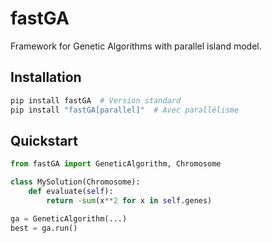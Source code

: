 # fastGA
Framework for Genetic Algorithms with parallel island model.

## Installation
```bash
pip install fastGA  # Version standard
pip install "fastGA[parallel]"  # Avec parallélisme
```

## Quickstart
```python
from fastGA import GeneticAlgorithm, Chromosome

class MySolution(Chromosome):
    def evaluate(self):
        return -sum(x**2 for x in self.genes)

ga = GeneticAlgorithm(...)
best = ga.run()
```